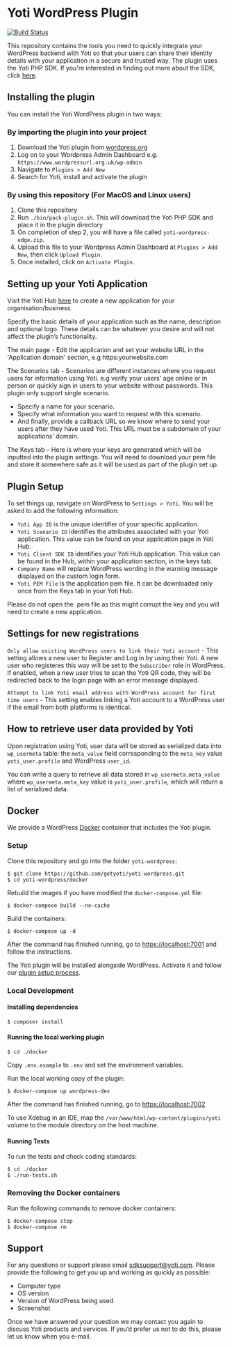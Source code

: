 # Yoti WordPress Plugin

[![Build Status](https://travis-ci.com/getyoti/yoti-wordpress.svg?branch=master)](https://travis-ci.com/getyoti/yoti-wordpress)

This repository contains the tools you need to quickly integrate your WordPress backend with Yoti so that your users can share their identity details with your application in a secure and trusted way. The plugin uses the Yoti PHP SDK. If you're interested in finding out more about the SDK, click [here](https://github.com/getyoti/yoti-php-sdk).

## Installing the plugin

You can install the Yoti WordPress plugin in two ways:

### By importing the plugin into your project

1. Download the Yoti plugin from [wordpress.org](https://wordpress.org/plugins/yoti/)
2. Log on to your Wordpress Admin Dashboard e.g. `https://www.wordpressurl.org.uk/wp-admin`
3. Navigate to `Plugins > Add New`
4. Search for Yoti, install and activate the plugin

### By using this repository (For MacOS and Linux users)

1. Clone this repository
2. Run `./bin/pack-plugin.sh`. This will download the Yoti PHP SDK and place it in the plugin directory
3. On completion of step 2, you will have a file called `yoti-wordpress-edge.zip`.
4. Upload this file to your Wordpress Admin Dashboard at `Plugins > Add New`, then click `Upload Plugin`.
5. Once installed, click on `Activate Plugin`.

## Setting up your Yoti Application

Visit the Yoti Hub [here](https://hub.yoti.com) to create a new application for your organisation/business.

Specify the basic details of your application such as the name, description and optional logo. These details can be whatever you desire and will not affect the plugin’s functionality.

The main page - Edit the application and set your website URL in the 'Application domain' section, e.g https:yourwebsite.com

The Scenarios tab -  Scenarios are different instances where you request users for information using Yoti. e.g verify your users' age online or in person or quickly sign in users to your website without passwords. This plugin only support single scenario.

* Specify a name for your scenario.
* Specify what information you want to request with this scenario.
* And finally, provide a callback URL so we know where to send your users after they have used Yoti. This URL must be a subdomain of your applications' domain.

The Keys tab – Here is where your keys are generated which will be inputted into the plugin settings. You will need to download your pem file and store it somewhere safe as it will be used as part of the plugin set up.


## Plugin Setup

To set things up, navigate on WordPress to `Settings > Yoti`.
You will be asked to add the following information:

* `Yoti App ID` is the unique identifier of your specific application.
* `Yoti Scenario ID` identifies the attributes associated with your Yoti application. This value can be found on your application page in Yoti Hub.
* `Yoti Client SDK ID` identifies your Yoti Hub application. This value can be found in the Hub, within your application section, in the keys tab.
* `Company Name` will replace WordPress wording in the warning message displayed on the custom login form.
* `Yoti PEM File` is the application pem file. It can be downloaded only once from the Keys tab in your Yoti Hub.

Please do not open the .pem file as this might corrupt the key and you will need to create a new application.

## Settings for new registrations

`Only allow existing WordPress users to link their Yoti account` - This setting allows a new user to Register and Log in by using their Yoti. A new user who registeres this way will be set to the `Subscriber` role in WordPress. If enabled, when a new user tries to scan the Yoti QR code, they will be redirected back to the login page with an error message displayed.

`Attempt to link Yoti email address with WordPress account for first time users` - This setting enables linking a Yoti account to a WordPress user if the email from both platforms is identical.

## How to retrieve user data provided by Yoti
Upon registration using Yoti, user data will be stored as serialized data into `wp_usermeta` table: the `meta_value` field corresponding to the `meta_key` value `yoti_user.profile` and WordPress `user_id`.

You can write a query to retrieve all data stored in `wp_usermeta.meta_value` where `wp_usermeta.meta_key` value is `yoti_user.profile`, which will return a list of serialized data.

## Docker

We provide a WordPress [Docker](https://docs.docker.com/) container that includes the Yoti plugin.

### Setup

Clone this repository and go into the folder `yoti-wordpress`:

```shell
$ git clone https://github.com/getyoti/yoti-wordpress.git
$ cd yoti-wordpress/docker
```

Rebuild the images if you have modified the `docker-compose.yml` file:

```shell
$ docker-compose build --no-cache
```

Build the containers:

```shell
$ docker-compose up -d
```

After the command has finished running, go to [https://localhost:7001](https://localhost:7001) and follow the instructions.

The Yoti plugin will be installed alongside WordPress. Activate it and follow our [plugin setup process](#plugin-setup).

### Local Development

#### Installing dependencies

```shell
$ composer install
```

#### Running the local working plugin

```shell
$ cd ./docker
```

Copy `.env.example` to `.env` and set the environment variables.

Run the local working copy of the plugin:

```shell
$ docker-compose up wordpress-dev
```

After the command has finished running, go to <https://localhost:7002>

To use Xdebug in an IDE, map the `/var/www/html/wp-content/plugins/yoti` volume to the module directory on the host machine.

#### Running Tests

To run the tests and check coding standards:

```shell
$ cd ./docker
$ ./run-tests.sh
```

### Removing the Docker containers

Run the following commands to remove docker containers:

```shell
$ docker-compose stop
$ docker-compose rm
```

## Support

For any questions or support please email [sdksupport@yoti.com](mailto:sdksupport@yoti.com).
Please provide the following to get you up and working as quickly as possible:

* Computer type
* OS version
* Version of WordPress being used
* Screenshot

Once we have answered your question we may contact you again to discuss Yoti products and services. If you’d prefer us not to do this, please let us know when you e-mail.
